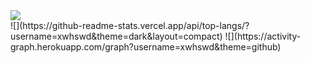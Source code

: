 <div align="left"> <img src="https://metrics.lecoq.io/xwhswd?template=classic&config.timezone=Asia%2FShanghai"> </div>
![](https://github-readme-stats.vercel.app/api/top-langs/?username=xwhswd&theme=dark&layout=compact)
![](https://activity-graph.herokuapp.com/graph?username=xwhswd&theme=github)


